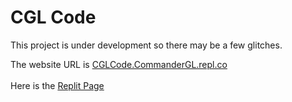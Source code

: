 # CGL Code

This project is under development so there may be a few glitches.

The website URL is [CGLCode.CommanderGL.repl.co](https://CGLCode.CommanderGL.repl.co)
<br><br>
Here is the [Replit Page](https://replit.com/@CommanderGL/CGLCode?v=1)